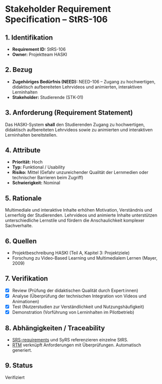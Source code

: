 # Stakeholder Requirement Specification – StRS-106

## 1. Identifikation
- **Requirement ID:** StRS-106
- **Owner:** Projektteam HASKI

## 2. Bezug
- **Zugehöriges Bedürfnis (NEED):** NEED-106 – Zugang zu hochwertigen, didaktisch aufbereiteten Lehrvideos und animierten, interaktiven Lerninhalten
- **Stakeholder:** Studierende (STK-01)

## 3. Anforderung (Requirement Statement)
Das HASKI-System **shall** den Studierenden Zugang zu hochwertigen, didaktisch aufbereiteten Lehrvideos sowie zu animierten und interaktiven Lerninhalten bereitstellen.

## 4. Attribute
- **Priorität:** Hoch
- **Typ:** Funktional / Usability
- **Risiko:** Mittel (Gefahr unzureichender Qualität der Lernmedien oder technischer Barrieren beim Zugriff)
- **Schwierigkeit:** Nominal

## 5. Rationale
Multimediale und interaktive Inhalte erhöhen Motivation, Verständnis und Lernerfolg der Studierenden. Lehrvideos und animierte Inhalte unterstützen unterschiedliche Lernstile und fördern die Anschaulichkeit komplexer Sachverhalte.

## 6. Quellen
- Projektbeschreibung HASKI (Teil A, Kapitel 3: Projektziele)
- Forschung zu Video-Based Learning und Multimedialem Lernen (Mayer, 2009)

## 7. Verifikation
- [x] Review (Prüfung der didaktischen Qualität durch Expert:innen)
- [x] Analyse (Überprüfung der technischen Integration von Videos und Animationen)
- [x] Test (Nutzerstudien zur Verständlichkeit und Nutzungshäufigkeit)
- [x] Demonstration (Vorführung von Lerninhalten im Pilotbetrieb)

## 8. Abhängigkeiten / Traceability
- [SRS-requirements](../../requirements/HASKI-REQ-NNNN.md) und SyRS referenzieren einzelne StRS.
- [RTM](../../rtm/RTM.csv) verknüpft Anforderungen mit Überprüfungen. Automatisch generiert.

## 9. Status
Verifiziert
